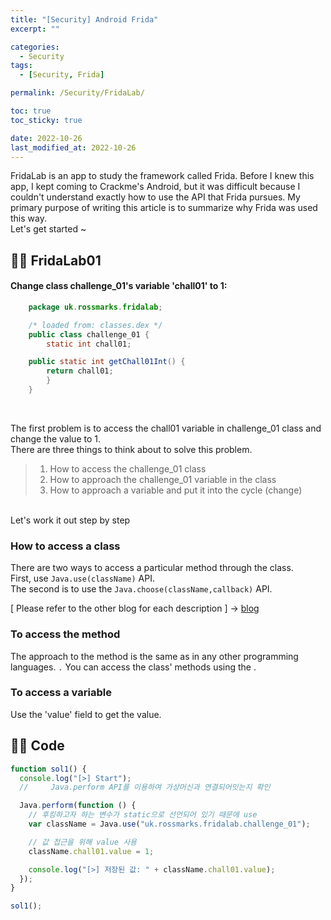 ```yaml
---
title: "[Security] Android Frida"
excerpt: ""

categories:
  - Security
tags:
  - [Security, Frida]

permalink: /Security/FridaLab/

toc: true
toc_sticky: true

date: 2022-10-26
last_modified_at: 2022-10-26
---
```


FridaLab is an app to study the framework called Frida.
Before I knew this app, I kept coming to Crackme's Android, but it was difficult because I couldn't understand exactly how to use the API that Frida pursues.
My primary purpose of writing this article is to summarize why Frida was used this way.<br>
Let's get started ~

## ☝🏻 FridaLab01

#### Change class challenge_01's variable 'chall01' to 1:

```java
    package uk.rossmarks.fridalab;

    /* loaded from: classes.dex */
    public class challenge_01 {
        static int chall01;

    public static int getChall01Int() {
        return chall01;
        }
    }
```

<br>

The first problem is to access the chall01 variable in challenge_01 class and change the value to 1.<br>
There are three things to think about to solve this problem.

> 1. How to access the challenge_01 class
>    <br>
> 2. How to approach the challenge_01 variable in the class
>    <br>
> 3. How to approach a variable and put it into the cycle (change)

<br>Let's work it out step by step<br>

### How to access a class

There are two ways to access a particular method through the class.<br>
First, use `Java.use(className)` API.<br>
The second is to use the `Java.choose(className,callback)` API.<br>

[ Please refer to the other blog for each description ] -> [blog](https://changkr28.tistory.com/entry/Frida-%EB%AC%B8%EB%B2%95)

### To access the method

The approach to the method is the same as in any other programming languages. `.` You can access the class' methods using the .

### To access a variable

Use the 'value' field to get the value.

## ✌🏻 Code

```javascript
function sol1() {
  console.log("[>] Start");
  //     Java.perform API를 이용하여 가상머신과 연결되어잇는지 확인

  Java.perform(function () {
    // 후킹하고자 하는 변수가 static으로 선언되어 있기 때문에 use
    var className = Java.use("uk.rossmarks.fridalab.challenge_01");

    // 값 접근을 위해 value 사용
    className.chall01.value = 1;

    console.log("[>] 저장된 값: " + className.chall01.value);
  });
}

sol1();
```
